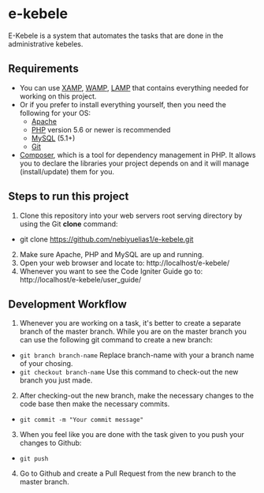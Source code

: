 # e-kebele
E-Kebele is a system that automates the tasks that are done in the administrative kebeles.

## Requirements
* You can use [XAMP](https://www.apachefriends.org/index.html), [WAMP](http://www.wampserver.com/en/), [LAMP](https://bitnami.com/stack/lamp/installer) that contains everything needed for working on this project.
* Or if you prefer to install everything yourself, then you need the following for your OS:
  - [Apache](https://httpd.apache.org/)
  - [PHP](https://www.php.net/) version 5.6 or newer is recommended
  - [MySQL](https://www.mysql.com/) (5.1+)
  - [Git](https://git-scm.com/)
* [Composer](https://getcomposer.org/doc/00-intro.md), which is a tool for dependency management in PHP. It allows you to declare the libraries your project depends on and it will manage (install/update) them for you.

## Steps to run this project
1. Clone this repository into your web servers root serving directory by using the Git **clone** command:
- git clone https://github.com/nebiyuelias1/e-kebele.git
2. Make sure Apache, PHP and MySQL are up and running.
3. Open your web browser and locate to: http://localhost/e-kebele/
4. Whenever you want to see the Code Igniter Guide go to: http://localhost/e-kebele/user_guide/

## Development Workflow
1. Whenever you are working on a task, it's better to create a separate branch of the master branch. While you are on the master branch you can use the following git command to create a new branch: 
  * ```git branch branch-name``` Replace branch-name with your a branch name of your chosing.
  * ```git checkout branch-name``` Use this command to check-out the new branch you just made.
2. After checking-out the new branch, make the necessary changes to the code base then make the necessary commits.
  * ```git commit -m "Your commit message"```
3. When you feel like you are done with the task given to you push your changes to Github:
  * ```git push```
4. Go to Github and create a Pull Request from the new branch to the master branch.

